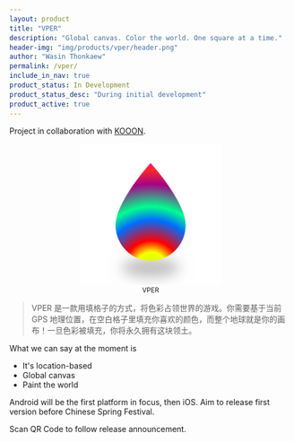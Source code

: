 ```yaml
---
layout: product
title: "VPER"
description: "Global canvas. Color the world. One square at a time."
header-img: "img/products/vper/header.png"
author: "Wasin Thonkaew"
permalink: /vper/
include_in_nav: true
product_status: In Development
product_status_desc: "During initial development"
product_active: true
---
```


Project in collaboration with <a href="#">KOOON</a>.

<center>
  <img alt="VPER logo" src="/img/products/vper/vpericon.png" width="50%">
  <sub style="display:block;">VPER</sub>
</center>

> VPER 是一款用填格子的方式，将色彩占领世界的游戏。你需要基于当前 GPS 地理位置，在空白格子里填充你喜欢的颜色，而整个地球就是你的画布！一旦色彩被填充，你将永久拥有这块领土。

What we can say at the moment is

* It's location-based
* Global canvas
* Paint the world

Android will be the first platform in focus, then iOS.
Aim to release first version before Chinese Spring Festival.

Scan QR Code to follow release announcement.